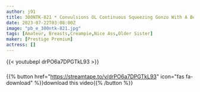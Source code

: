 ```yaml
---
author: j91
title: 300NTK-821 * Convulsions OL Continuous Squeezing Gonzo With A Beautiful Ahegao Face * [Genuine Dobitch Beautiful Breasts With Pill Drinking Raw Chin Ok] [Erotic Round Breasts With Outstanding Style * Binkan *] [Dochasico! Stare At The Inviting Gaze And Lick It With Your Service! ! ] I Have To Go Home With No Panties ♪ A Large Amount Of Squirting Small Fish Man OL Appeared As Soon As It Was Flirting! ! The Eyes That Are Too Dirty And The Gooey Ahegao Are The Best! ! Induce Full Bokki With Intense Blowjob! ! Continuous Ascension With Raw Chin Defo For Instantly Toro Small Fish Man & Cleaning Fellatio From Handjob Greedy Continuous Squeezing Gonzo [I Got A Gonzo 24] (Hitomi Honda)
date: 2023-07-22T03:08:00Z
image: "pb_e_300ntk-821.jpg"
tags: [Amateur, Breasts,Creampie,Nice Ass,Older Sister]
maker: [Prestige Premium]
actress: []
---
```



{{< youtubepl drPO6a7DPGTkL93 >}}
###

{{% button href="https://streamtape.to/v/drPO6a7DPGTkL93" icon="fas fa-download" %}}download this video{{% /button %}}

